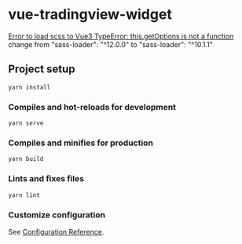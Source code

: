 # vue-tradingview-widget

[Error to load scss to Vue3 TypeError: this.getOptions is not a function](https://stackoverflow.com/questions/67623125/error-to-load-scss-to-vue3-typeerror-this-getoptions-is-not-a-function)
change from "sass-loader": "^12.0.0" to "sass-loader": "^10.1.1"

## Project setup
```
yarn install
```

### Compiles and hot-reloads for development
```
yarn serve
```

### Compiles and minifies for production
```
yarn build
```

### Lints and fixes files
```
yarn lint
```

### Customize configuration
See [Configuration Reference](https://cli.vuejs.org/config/).
